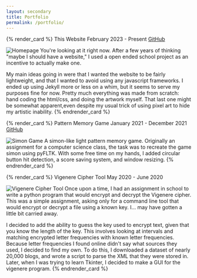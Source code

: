 ```yaml
---
layout: secondary
title: Portfolio
permalink: /portfolio/
---
```


{% render_card %}
This Website
February 2023 - Present
[GitHub](https://github.com/r-k-g/rowan.gaertner.ca)

![Homepage](/assets/images/homepage_sc.png)
You're looking at it right now. After a few years of thinking "maybe I should have a website," I used a open ended school project as an incentive to actually make one. 

My main ideas going in were that I wanted the website to be fairly lightweight, and that I wanted to avoid using any javascript frameworks. I ended up using Jekyll more or less on a whim, but it seems to serve my purposes fine for now. Pretty much everything was made from scratch: hand coding the html/css, and doing the artwork myself. That last one might be somewhat apparent,even despite my usual trick of using pixel art to hide my artistic inability.
{% endrender_card %}



{% render_card %}
Pattern Memory Game
January 2021 - December 2021
[GitHub](https://github.com/r-k-g/simon-game)

![Simon Game](/assets/images/simon_sc.png)
A simon-like light pattern memory game. Originally an assignment for a computer science class, the task was to recreate the game simon using pyFLTK. With some free time on my hands, I added circular button hit detection, a score saving system, and window resizing.
{% endrender_card %}



{% render_card %}
Vigenere Cipher Tool
May 2020 - June 2020

![Vigenere Cipher Tool](/assets/images/vig_sc.png)
Once upon a time, I had an assignment in school to write a python program that would encrypt and decrypt the Vigenere cipher. This was a simple assignment, asking only for a command line tool that would encrypt or decrypt a file using a known key. I... may have gotten a little bit carried away. 

I decided to add the ability to guess the key used to encrypt text, given that you know the length of the key. This involves looking at intervals and matching encrypted letter frequencies with known letter frequencies. Because letter frequencies I found online didn't say what sources they used, I decided to find my own. To do this, I downloaded a dataset of nearly 20,000 blogs, and wrote a script to parse the XML that they were stored in. Later, when I was trying to learn Tkinter, I decided to make a GUI for the vigenere program.
{% endrender_card %}
